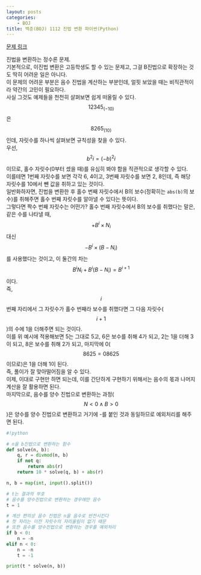 ```yaml
---
layout: posts
categories:
    - BOJ
title: 백준(BOJ) 1112 진법 변환 파이썬(Python)
---
```


[문제 링크](https://www.acmicpc.net/problem/1112)

진법을 변환하는 정수론 문제.  
기본적으로, 이진법 변환은 고등학생도 할 수 있는 문제고, 그걸 B진법으로 확장하는 것도 딱히 어려운 일은 아니다.  
이 문제의 어려운 부분은 음수 진법을 계산하는 부분인데, 얼핏 보았을 때는 비직관적이라 약간의 고민이 필요하다.  
사실 그것도 예제들을 천천히 살펴보면 쉽게 떠올릴 수 있다.  
$$12345_{(-10)}$$은 $$8265_{(10)}$$인데, 자릿수를 하나씩 살펴보면 규칙성을 찾을 수 있다.  
우선, $$b^2i = (-b)^2i$$이므로, 홀수 자릿수(0부터 셌을 때)를 유심히 봐야 함을 직관적으로 생각할 수 있다.  
이를테면 1번째 자릿수를 보면 각각 6, 4이고, 3번째 자릿수를 보면 2, 8인데, 즉 해당 자릿수를 10에서 뺀 값을 취하고 있는 것이다.  
일반화하자면, 진법을 변환한 후 홀수 번째 자릿수에서 B의 보수(정확히는 `abs(b)`의 보수)를 취해주면 홀수 번째 자릿수를 알아낼 수 있다는 뜻이다.  
그렇다면 짝수 번째 자릿수는 어떤가? 홀수 번째 자릿수에서 B의 보수를 취했다는 말은, 같은 수를 나타낼 때, $$+B^{i} \times N_{i}$$ 대신 $$-B^{i} \times (B - N_{i})$$를 사용했다는 것이고, 이 둘간의 차는 $$B^{i}N_{i} + B^{i}(B - N_{i}) = B^{i+1}$$이다.  
즉, $$i$$번째 자리에서 그 자릿수가 홀수 번째라 보수를 취했다면 그 다음 자릿수($$i+1$$)의 수에 1을 더해주면 되는 것이다.  
이를 위 예시에 적용해보면 5는 그대로 5고, 6은 보수를 취해 4가 되고, 2는 1을 더해 3이 되고, 8은 보수를 취해 2가 되고, 마지막에 0($$8625 = 08625$$이므로)은 1을 더해 1이 된다.  
즉, 풀이가 잘 맞아떨어짐을 알 수 있다.  
이제, 이대로 구현만 하면 되는데, 이를 간단하게 구현하기 위해서는 음수의 몫과 나머지 계산을 잘 활용하면 된다.  
마지막으로, 음수를 양수 진법으로 변환하는 과정($$N < 0 \land B > 0$$)은 양수를 양수 진법으로 변환하고 거기에 -를 붙인 것과 동일하므로 예외처리를 해주면 된다.  


```python
#!python

# n을 b진법으로 변환하는 함수
def solve(n, b):
    q, r = divmod(n, b)
    if not q:
        return abs(r)
    return 10 * solve(q, b) + abs(r)

n, b = map(int, input().split())

# t는 결과의 부호
# 음수를 양수진법으로 변환하는 경우에만 음수
t = 1

# 계산 편의상 음수 진법은 n을 음수로 반전시킨다
# 첫 자리는 이전 자릿수의 자리올림이 없기 때문
# 또한 음수를 양수진법으로 변환하는 경우를 예외처리
if b < 0:
    n = -n
elif n < 0:
    n = -n
    t = -1

print(t * solve(n, b))

```
